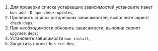 1. Для проверки списка устаревших зависимостей установите пакет `bun add -D npm-check-updates`;
2. Проверить список устаревших зависимостей, выполните скрипт `check:deps`;
3. При необходимости обновить зависимости, выполни скрипт `upgrade:deps`;
4. Установить зависимости `bun install`;
5. Запустить проект `bun run dev`;